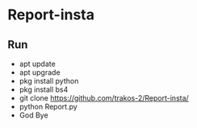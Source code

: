 # Report-insta

## Run 

* apt update
* apt upgrade
* pkg install python
* pkg install bs4
* git clone https://github.com/trakos-2/Report-insta/
* python Report.py
* God Bye
